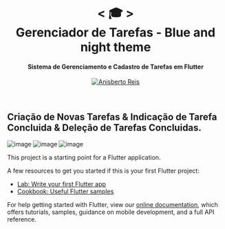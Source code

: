 <h1 align="center">
    < 🎓 > <br>
  Gerenciador de Tarefas - Blue and night theme
</h1>
<h4 align="center">
Sistema de Gerenciamento e Cadastro de Tarefas em Flutter
</h4>

<p align="center">
  <a href="https://github.com/anisberto">
    <img alt="Anisberto Reis" src="https://img.shields.io/badge/Anisberto Reis-Dev-blue">
  </a>
</p>
<br>

## Criação de Novas Tarefas & Indicação de Tarefa Concluida & Deleção de Tarefas Concluidas.
![image](https://user-images.githubusercontent.com/46682639/101685950-269f5f80-3a47-11eb-995f-60cf74e0aa8c.png)
![image](https://user-images.githubusercontent.com/46682639/101686022-420a6a80-3a47-11eb-847c-45b88317f1b9.png)
![image](https://user-images.githubusercontent.com/46682639/101686184-78e08080-3a47-11eb-9563-9943184b06f6.png)


This project is a starting point for a Flutter application.

A few resources to get you started if this is your first Flutter project:

- [Lab: Write your first Flutter app](https://flutter.dev/docs/get-started/codelab)
- [Cookbook: Useful Flutter samples](https://flutter.dev/docs/cookbook)

For help getting started with Flutter, view our
[online documentation](https://flutter.dev/docs), which offers tutorials,
samples, guidance on mobile development, and a full API reference.
